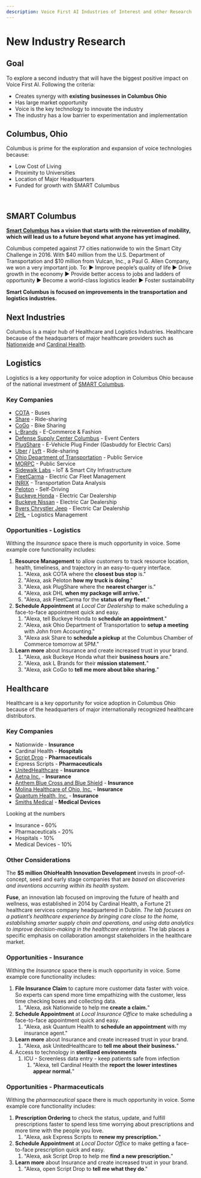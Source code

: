 ```yaml
---
description: Voice First AI Industries of Interest and other Research
---
```


# New Industry Research

## Goal 

To explore a second industry that will have the biggest positive impact on Voice First AI. Following the criteria:‌

* Creates synergy with **existing businesses in Columbus Ohio**
* Has large market opportunity
* Voice is the key technology to innovate the industry
* The industry has a low barrier to experimentation and implementation

## Columbus, Ohio <a id="columbus-ohio"></a>

Columbus is prime for the exploration and expansion of voice technologies because:‌

* Low Cost of Living
* Proximity to Universities
* Location of Major Headquarters
* Funded for growth with SMART Columbus

‌

## SMART Columbus <a id="smart-columbus"></a>

**​**[**Smart Columbus**](https://www.columbus.gov/smartcity/) **has a vision that starts with the reinvention of mobility, which will lead us to a future beyond what anyone has yet imagined.**‌

Columbus competed against 77 cities nationwide to win the Smart City Challenge in 2016. With $40 million from the U.S. Department of Transportation and $10 million from Vulcan, Inc., a Paul G. Allen Company, we won a very important job. To: ▶ Improve people’s quality of life ▶ Drive growth in the economy ▶ Provide better access to jobs and ladders of opportunity ▶ Become a world-class logistics leader ▶ Foster sustainability‌

**Smart Columbus is focused on improvements in the transportation and logistics industries.**‌

## Next Industries <a id="next-industries"></a>

Columbus is a major hub of Healthcare and Logistics Industries. Healthcare because of the headquarters of major healthcare providers such as [Nationwide](https://www.nationwide.com/) and [Cardinal Health](https://www.cardinalhealth.com/en.html).‌

## Logistics <a id="logistics"></a>

Logistics is a key opportunity for voice adoption in Columbus Ohio because of the national investment of [SMART Columbus](https://www.columbus.gov/smartcity/).‌

### Key Companies <a id="key-companies"></a>

* ​[COTA](https://www.cota.com/) - Buses
* ​[Share](https://ridewithshare.com/) - Ride-sharing
* ​[CoGo](https://www.cogobikeshare.com/) - Bike Sharing
* ​[L-Brands](https://www.lb.com/) - E-Commerce & Fashion
* ​[Defense Supply Center Columbus](https://www.defensemwr.com/columbus/about/vision-mission) - Event Centers
* ​[PlugShare](https://www.plugshare.com/) - E-Vehicle Plug Finder \(Gasbuddy for Electric Cars\)
* ​[Uber](https://www.uber.com/) / [Lyft](https://www.lyft.com/) - Ride-sharing
* ​[Ohio Department of Transportation](http://www.dot.state.oh.us/Pages/Home.aspx) - Public Service
* ​[MORPC](http://www.morpc.org/) - Public Service
* ​[Sidewalk Labs](https://www.sidewalklabs.com/) - IoT & Smart City Infrastructure
* ​[FleetCarma](https://www.fleetcarma.com/about/) - Electric Car Fleet Management
* ​[INRIX](http://inrix.com/) - Transportation Data Analysis
* ​[Peloton](https://peloton-tech.com/) - Self-Driving
* ​[Buckeye Honda](https://www.buckeyehonda.com/) - Electric Car Dealership
* ​[Buckeye Nissan](https://www.buckeyenissan.com/) - Electric Car Dealership
* ​[Byers Chrystler Jeep](https://www.byerschryslerjeep.net/) - Electric Car Dealership
* ​[DHL](https://www.dpdhl.com/en/about-us/mission-and-strategy.html) - Logistics Management

### Opportunities - Logistics <a id="opportunities-logistics"></a>

Withing the _Insurance_ space there is much opportunity in voice. Some example core functionality includes:‌

1. **Resource Management** to allow customers to track resource location, health, timeliness, and trajectory in an easy-to-query interface.
   1. "Alexa, ask COTA where the **closest bus stop** is."
   2. "Alexa, ask Peloton **how my truck is doing**."
   3. "Alexa, ask PlugShare where the **nearest charger** is."
   4. "Alexa, ask DHL **when my package will arrive.**"
   5. "Alexa, ask FleetCarma for the **status of my fleet.**"
2. **Schedule Appointment** at _Local Car Dealership_ to make scheduling a face-to-face appointment quick and easy.
   1. "Alexa, tell Buckeye Honda to **schedule an appointment**."
   2. "Alexa, ask Ohio Department of Transportation to **setup a meeting** with John from Accounting."
   3. "Alexa ask Share to **schedule a pickup** at the Columbus Chamber of Commerce tomorrow at 5PM."
3. **Learn more** about Insurance and create increased trust in your brand.
   1. "Alexa, ask Buckeye Honda what their **business hours** are."
   2. "Alexa, ask L Brands for their **mission statement.**"
   3. "Alexa, ask CoGo to **tell me more about bike sharing.**"

## Healthcare <a id="healthcare"></a>

Healthcare is a key opportunity for voice adoption in Columbus Ohio because of the headquarters of major internationally recognized healthcare distributors.‌

### Key Companies <a id="key-companies-1"></a>

* Nationwide - **Insurance**
* Cardinal Health - **Hospitals**
* ​[Script Drop](https://www.scriptdrop.co/) - **Pharmaceuticals**
* Express Scripts - **Pharmaceuticals**
* ​[UnitedHealthcare](https://www.uhc.com/) - **Insurance**
* ​[Aetna Inc.](https://www.aetna.com/) - **Insurance**
* ​[Anthem Blue Cross and Blue Shield](https://www.anthem.com/) - **Insurance**
* ​[Molina Healthcare of Ohio, Inc.](https://www.molinahealthcare.com/en-US/Pages/home.aspx) - **Insurance**
* ​[Quantum Health, Inc.](https://quantum-health.com/) - **Insurance**
* ​[Smiths Medical](https://www.smiths-medical.com/) - **Medical Devices**

Looking at the numbers‌

* Insurance **-** 60%
* Pharmaceuticals **-** 20%
* Hospitals - 10%
* Medical Devices - 10%

### Other Considerations <a id="other-considerations"></a>

The **$5 million OhioHealth Innovation Development** invests in proof-of-concept, seed and early stage companies that are _based on discoveries and inventions occurring within its health system._‌

**Fuse**, an innovation lab focused on improving the future of health and wellness, was established in 2014 by Cardinal Health, a Fortune 21 healthcare services company headquartered in Dublin. _The lab focuses on a patient’s healthcare experience by bringing care close to the home, establishing smarter supply chain and operations, and using data analytics to improve decision-making in the healthcare enterprise._ The lab places a specific emphasis on collaboration amongst stakeholders in the healthcare market.‌

### Opportunities - Insurance‌ <a id="opportunities-insurance"></a>

Withing the _Insurance_ space there is much opportunity in voice. Some example core functionality includes:‌

1. **File Insurance Claim** to capture more customer data faster with voice. So experts can spend more time empathizing with the customer, less time checking boxes and collecting data.
   1. "Alexa, ask Nationwide to help me **create a claim.**"
2. **Schedule Appointment** at _Local Insurance Office_ to make scheduling a face-to-face appointment quick and easy.
   1. "Alexa, ask Quantum Health to **schedule an appointment** with my insurance agent."
3. **Learn more** about Insurance and create increased trust in your brand.
   1. "Alexa, ask UnitedHealthcare to **tell me about their business.**"
4. Access to technology in **sterilized environments**
   1. ICU - Screenless data entry - keep patients safe from infection
      1. "Alexa, tell Cardinal Health the **report the** **lower intestines appear normal.**"

### Opportunities - Pharmaceuticals <a id="opportunities-pharmaceuticals"></a>

Withing the _pharmaceutical_ space there is much opportunity in voice. Some example core functionality includes:‌

1. **Prescription Ordering** to check the status, update, and fulfill prescriptions faster to spend less time worrying about prescriptions and more time with the people you love.
   1. "Alexa, ask Express Scripts to **renew my prescription.**"
2. **Schedule Appointment** at _Local Doctor Office_ to make getting a face-to-face prescription quick and easy.
   1. "Alexa, ask Script Drop to help me **find a new prescription.**"
3. **Learn more** about Insurance and create increased trust in your brand.
   1. "Alexa, open Script Drop to **tell me what they do**."

